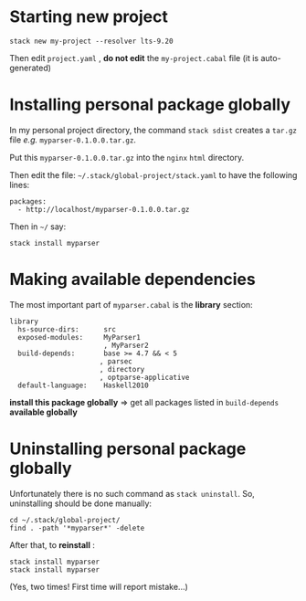Starting new project
====================

    stack new my-project --resolver lts-9.20

Then edit `project.yaml` , __do not edit__ the `my-project.cabal` file (it is auto-generated)

Installing personal package globally
====================================

In my personal project directory, the command `stack sdist` creates a `tar.gz` file _e.g._ `myparser-0.1.0.0.tar.gz`.

Put this `myparser-0.1.0.0.tar.gz` into the `nginx` `html` directory.

Then edit the file: `~/.stack/global-project/stack.yaml` to have the following lines:

    packages: 
      - http://localhost/myparser-0.1.0.0.tar.gz

Then in `~/` say:

    stack install myparser


Making available dependencies
=============================

The most important part of `myparser.cabal` is the __library__ section:

    library
      hs-source-dirs:      src
      exposed-modules:     MyParser1
                           , MyParser2
      build-depends:       base >= 4.7 && < 5
                          , parsec
                          , directory
                          , optparse-applicative
      default-language:    Haskell2010

__install this package globally__ ⇒ get all packages listed in `build-depends` __available globally__


Uninstalling personal package globally
======================================

Unfortunately there is no such command as `stack uninstall`. So, uninstalling should be done manually:

    cd ~/.stack/global-project/
    find . -path '*myparser*' -delete

After that, to __reinstall__ :

    stack install myparser
    stack install myparser

(Yes, two times! First time will report mistake...)
